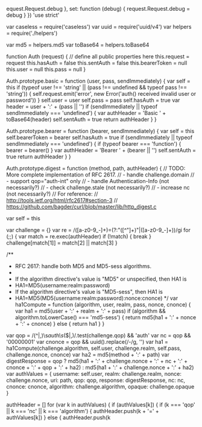 equest.Request.debug
  },
  set: function (debug) {
    request.Request.debug = debug
  }
})
'use strict'

var caseless = require('caseless')
var uuid = require('uuid/v4')
var helpers = require('./helpers')

var md5 = helpers.md5
var toBase64 = helpers.toBase64

function Auth (request) {
  // define all public properties here
  this.request = request
  this.hasAuth = false
  this.sentAuth = false
  this.bearerToken = null
  this.user = null
  this.pass = null
}

Auth.prototype.basic = function (user, pass, sendImmediately) {
  var self = this
  if (typeof user !== 'string' || (pass !== undefined && typeof pass !== 'string')) {
    self.request.emit('error', new Error('auth() received invalid user or password'))
  }
  self.user = user
  self.pass = pass
  self.hasAuth = true
  var header = user + ':' + (pass || '')
  if (sendImmediately || typeof sendImmediately === 'undefined') {
    var authHeader = 'Basic ' + toBase64(header)
    self.sentAuth = true
    return authHeader
  }
}

Auth.prototype.bearer = function (bearer, sendImmediately) {
  var self = this
  self.bearerToken = bearer
  self.hasAuth = true
  if (sendImmediately || typeof sendImmediately === 'undefined') {
    if (typeof bearer === 'function') {
      bearer = bearer()
    }
    var authHeader = 'Bearer ' + (bearer || '')
    self.sentAuth = true
    return authHeader
  }
}

Auth.prototype.digest = function (method, path, authHeader) {
  // TODO: More complete implementation of RFC 2617.
  //   - handle challenge.domain
  //   - support qop="auth-int" only
  //   - handle Authentication-Info (not necessarily?)
  //   - check challenge.stale (not necessarily?)
  //   - increase nc (not necessarily?)
  // For reference:
  // http://tools.ietf.org/html/rfc2617#section-3
  // https://github.com/bagder/curl/blob/master/lib/http_digest.c

  var self = this

  var challenge = {}
  var re = /([a-z0-9_-]+)=(?:"([^"]+)"|([a-z0-9_-]+))/gi
  for (;;) {
    var match = re.exec(authHeader)
    if (!match) {
      break
    }
    challenge[match[1]] = match[2] || match[3]
  }

  /**
   * RFC 2617: handle both MD5 and MD5-sess algorithms.
   *
   * If the algorithm directive's value is "MD5" or unspecified, then HA1 is
   *   HA1=MD5(username:realm:password)
   * If the algorithm directive's value is "MD5-sess", then HA1 is
   *   HA1=MD5(MD5(username:realm:password):nonce:cnonce)
   */
  var ha1Compute = function (algorithm, user, realm, pass, nonce, cnonce) {
    var ha1 = md5(user + ':' + realm + ':' + pass)
    if (algorithm && algorithm.toLowerCase() === 'md5-sess') {
      return md5(ha1 + ':' + nonce + ':' + cnonce)
    } else {
      return ha1
    }
  }

  var qop = /(^|,)\s*auth\s*($|,)/.test(challenge.qop) && 'auth'
  var nc = qop && '00000001'
  var cnonce = qop && uuid().replace(/-/g, '')
  var ha1 = ha1Compute(challenge.algorithm, self.user, challenge.realm, self.pass, challenge.nonce, cnonce)
  var ha2 = md5(method + ':' + path)
  var digestResponse = qop
    ? md5(ha1 + ':' + challenge.nonce + ':' + nc + ':' + cnonce + ':' + qop + ':' + ha2)
    : md5(ha1 + ':' + challenge.nonce + ':' + ha2)
  var authValues = {
    username: self.user,
    realm: challenge.realm,
    nonce: challenge.nonce,
    uri: path,
    qop: qop,
    response: digestResponse,
    nc: nc,
    cnonce: cnonce,
    algorithm: challenge.algorithm,
    opaque: challenge.opaque
  }

  authHeader = []
  for (var k in authValues) {
    if (authValues[k]) {
      if (k === 'qop' || k === 'nc' || k === 'algorithm') {
        authHeader.push(k + '=' + authValues[k])
      } else {
        authHeader.push(k